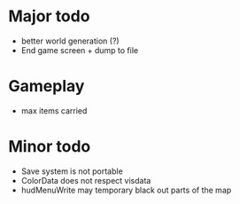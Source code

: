 Major todo
==========
* better world generation (?)
* End game screen + dump to file

Gameplay
========
* max items carried

Minor todo
==========
* Save system is not portable
* ColorData does not respect visdata
* hudMenuWrite may temporary black out parts of the map
